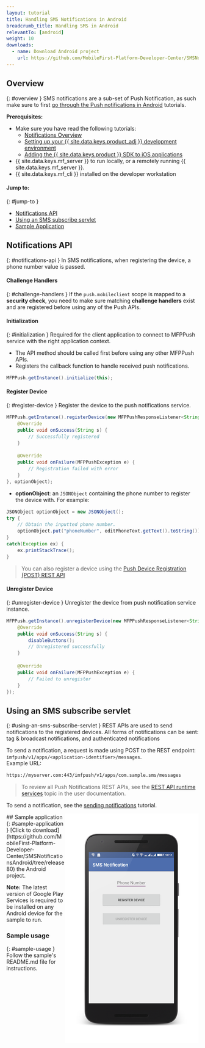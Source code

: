 ```yaml
---
layout: tutorial
title: Handling SMS Notifications in Android
breadcrumb_title: Handling SMS in Android
relevantTo: [android]
weight: 10
downloads:
  - name: Download Android project
    url: https://github.com/MobileFirst-Platform-Developer-Center/SMSNotificationsAndroid/tree/release80
---
```

<!-- NLS_CHARSET=UTF-8 -->
## Overview
{: #overview }
SMS notifications are a sub-set of Push Notification, as such make sure to first [go through the Push notifications in Android](../../) tutorials.

**Prerequisites:**

* Make sure you have read the following tutorials:
  * [Notifications Overview](../../)
  * [Setting up your {{ site.data.keys.product_adj }} development environment](../../../installation-configuration/#installing-a-development-environment)
  * [Adding the {{ site.data.keys.product }} SDK to iOS applications](../../../application-development/sdk/ios)
* {{ site.data.keys.mf_server }} to run locally, or a remotely running {{ site.data.keys.mf_server }}.
* {{ site.data.keys.mf_cli }} installed on the developer workstation


#### Jump to:
{: #jump-to }
* [Notifications API](#notifications-api)   
* [Using an SMS subscribe servlet](#using-an-sms-subscribe-servlet)     
* [Sample Application](#sample-application)

## Notifications API
{: #notifications-api }
In SMS notifications, when registering the device, a phone number value is passed.

#### Challenge Handlers
{: #challenge-handlers }
If the `push.mobileclient` scope is mapped to a **security check**, you need to make sure matching **challenge handlers** exist and are registered before using any of the Push APIs.

#### Initialization
{: #initialization }
Required for the client application to connect to MFPPush service with the right application context.

* The API method should be called first before using any other MFPPush APIs.
* Registers the callback function to handle received push notifications.

```java
MFPPush.getInstance().initialize(this);
```

#### Register Device
{: #register-device }
Register the device to the push notifications service.

```java
MFPPush.getInstance().registerDevice(new MFPPushResponseListener<String>() {
    @Override
    public void onSuccess(String s) {
        // Successfully registered
    }

    @Override
    public void onFailure(MFPPushException e) {
        // Registration failed with error
    }
}, optionObject);
```

* **optionObject**: an `JSONObject` containing the phone number to register the device with. For example:

```java
JSONObject optionObject = new JSONObject();
try {
    // Obtain the inputted phone number.
    optionObject.put("phoneNumber", editPhoneText.getText().toString());
}
catch(Exception ex) {
    ex.printStackTrace();
}
```

> You can also register a device using the [Push Device Registration (POST) REST API](http://www.ibm.com/support/knowledgecenter/en/SSHS8R_8.0.0/com.ibm.worklight.apiref.doc/rest_runtime/r_restapi_push_device_registration_post.html)

#### Unregister Device
{: #unregister-device }
Unregister the device from push notification service instance.

```java
MFPPush.getInstance().unregisterDevice(new MFPPushResponseListener<String>() {
    @Override
    public void onSuccess(String s) {
        disableButtons();
        // Unregistered successfully
    }

    @Override
    public void onFailure(MFPPushException e) {
        // Failed to unregister
    }
});
```

## Using an SMS subscribe servlet
{: #using-an-sms-subscribe-servlet }
REST APIs are used to send notifications to the registered devices. All forms of notifications can be sent: tag &amp; broadcast notifications, and authenticated notifications

To send a notification, a request is made using POST to the REST endpoint: `imfpush/v1/apps/<application-identifier>/messages`.  
Example URL: 

```bash
https://myserver.com:443/imfpush/v1/apps/com.sample.sms/messages
```

> To review all Push Notifications REST APIs, see the <a href="https://www.ibm.com/support/knowledgecenter/SSHS8R_8.0.0/com.ibm.worklight.apiref.doc/rest_runtime/c_restapi_runtime.html">REST API runtime services</a> topic in the user documentation.

To send a notification, see the [sending notifications](../../sending-notifications) tutorial.

<img alt="Image of the sample application" src="sample-app.png" style="float:right"/>
## Sample application
{: #sample-application }
[Click to download](https://github.com/MobileFirst-Platform-Developer-Center/SMSNotificationsAndroid/tree/release80) the Android project.

**Note:** The latest version of Google Play Services is required to be installed on any Android device for the sample to run.

### Sample usage
{: #sample-usage }
Follow the sample's README.md file for instructions.